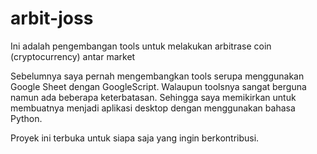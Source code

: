 # arbit-joss
Ini adalah pengembangan tools untuk melakukan arbitrase coin (cryptocurrency) antar market

Sebelumnya saya pernah mengembangkan tools serupa menggunakan Google Sheet dengan GoogleScript. Walaupun toolsnya sangat berguna namun ada beberapa keterbatasan. Sehingga saya memikirkan untuk membuatnya menjadi aplikasi desktop dengan menggunakan bahasa Python. 

Proyek ini terbuka untuk siapa saja yang ingin berkontribusi.
